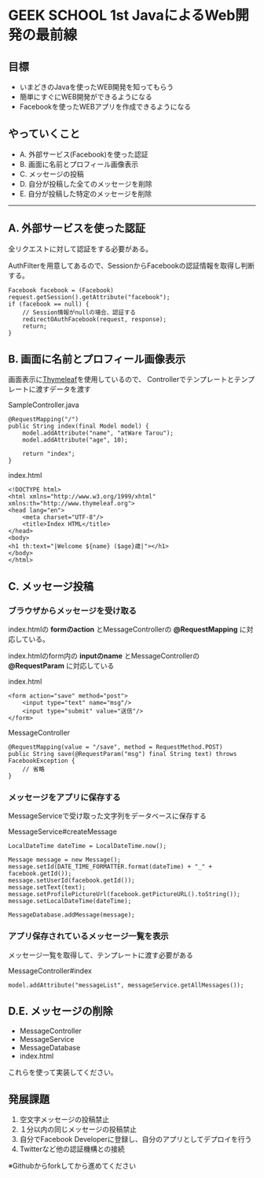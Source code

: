 # GEEK SCHOOL 1st JavaによるWeb開発の最前線

## 目標
* いまどきのJavaを使ったWEB開発を知ってもらう
* 簡単にすぐにWEB開発ができるようになる
* Facebookを使ったWEBアプリを作成できるようになる

## やっていくこと
* A. 外部サービス(Facebook)を使った認証
* B. 画面に名前とプロフィール画像表示
* C. メッセージの投稿
* D. 自分が投稿した全てのメッセージを削除
* E. 自分が投稿した特定のメッセージを削除

---

## A. 外部サービスを使った認証
全リクエストに対して認証をする必要がある。


AuthFilterを用意してあるので、SessionからFacebookの認証情報を取得し判断する。

    Facebook facebook = (Facebook) request.getSession().getAttribute("facebook");
    if (facebook == null) {
        // Session情報がnullの場合、認証する
        redirectOAuthFacebook(request, response);
        return;
    }

## B. 画面に名前とプロフィール画像表示
画面表示に[Thymeleaf](http://www.thymeleaf.org/doc/tutorials/2.1/usingthymeleaf_ja.html)を使用しているので、
Controllerでテンプレートとテンプレートに渡すデータを渡す

SampleController.java

    @RequestMapping("/")
    public String index(final Model model) {
        model.addAttribute("name", "atWare Tarou");
        model.addAttribute("age", 10);

        return "index";
    }

index.html

    <!DOCTYPE html>
    <html xmlns="http://www.w3.org/1999/xhtml" xmlns:th="http://www.thymeleaf.org">
    <head lang="en">
        <meta charset="UTF-8"/>
        <title>Index HTML</title>
    </head>
    <body>
    <h1 th:text="|Welcome ${name} ($age}歳|"></h1>
    </body>
    </html>

## C. メッセージ投稿
### ブラウザからメッセージを受け取る
index.htmlの **formのaction** とMessageControllerの **@RequestMapping** に対応している。

index.htmlのform内の **inputのname** とMessageControllerの **@RequestParam** に対応している

index.html

    <form action="save" method="post">
        <input type="text" name="msg"/>
        <input type="submit" value="送信"/>
    </form>

MessageController

    @RequestMapping(value = "/save", method = RequestMethod.POST)
    public String save(@RequestParam("msg") final String text) throws FacebookException {
        // 省略
    }

### メッセージをアプリに保存する
MessageServiceで受け取った文字列をデータベースに保存する

MessageService#createMessage

    LocalDateTime dateTime = LocalDateTime.now();

    Message message = new Message();
    message.setId(DATE_TIME_FORMATTER.format(dateTime) + "_" + facebook.getId());
    message.setUserId(facebook.getId());
    message.setText(text);
    message.setProfilePictureUrl(facebook.getPictureURL().toString());
    message.setLocalDateTime(dateTime);

    MessageDatabase.addMessage(message);

### アプリ保存されているメッセージ一覧を表示
メッセージ一覧を取得して、テンプレートに渡す必要がある

MessageController#index

    model.addAttribute("messageList", messageService.getAllMessages());
    
## D.E. メッセージの削除
 * MessageController
 * MessageService
 * MessageDatabase
 * index.html
 
これらを使って実装してください。

## 発展課題
 1. 空文字メッセージの投稿禁止
 2. １分以内の同じメッセージの投稿禁止
 3. 自分でFacebook Developerに登録し、自分のアプリとしてデプロイを行う
 4. Twitterなど他の認証機構との接続
 
※Githubからforkしてから進めてください

